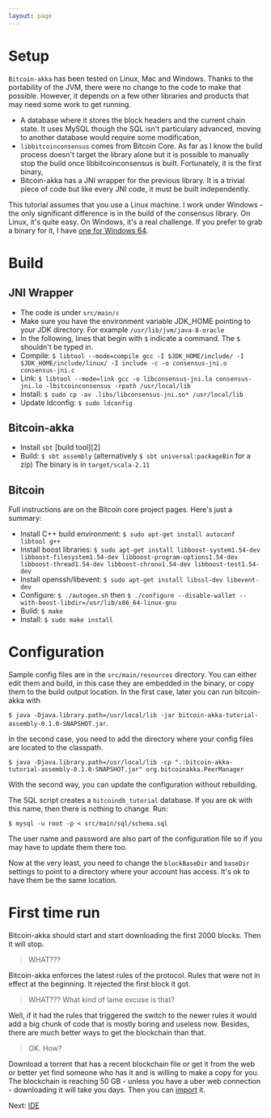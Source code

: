 ```yaml
---
layout: page
---
```


# Setup

`Bitcoin-akka` has been tested on Linux, Mac and Windows. Thanks to the portability of the JVM, there were no change 
to the code to make that possible. However, it depends on a few other libraries and products that may need some work
to get running.

- A database where it stores the block headers and the current chain state. It uses MySQL though the SQL isn't 
particulary advanced, moving to another database would require some modification,
- `libbitcoinconsensus` comes from Bitcoin Core. As far as I know the build process doesn't target the library alone
but it is possible to manually stop the build once libbitcoinconsensus is built. Fortunately, it is the first binary,
- Bitcoin-akka has a JNI wrapper for the previous library. It is a trivial piece of code but like every JNI code,
it must be built independently.

This tutorial assumes that you use a Linux machine. I work under Windows - the only significant difference is in the
build of the consensus library. On Linux, it's quite easy. On Windows, it's a real challenge. If you prefer to grab
a binary for it, I have [one for Windows 64][1]. 

# Build

## JNI Wrapper

- The code is under `src/main/c`
- Make sure you have the environment variable JDK_HOME pointing to your JDK directory. For example `/usr/lib/jvm/java-8-oracle`
- In the following, lines that begin with `$` indicate a command. The `$` shouldn't be typed in.
- Compile: `$ libtool --mode=compile gcc -I $JDK_HOME/include/ -I $JDK_HOME/include/linux/ -I include -c -o consensus-jni.o consensus-jni.c`
- Link: `$ libtool --mode=link gcc -o libconsensus-jni.la consensus-jni.lo -lbitcoinconsensus -rpath /usr/local/lib`
- Install: `$ sudo cp -av .libs/libconsensus-jni.so* /usr/local/lib`
- Update ldconfig: `$ sudo ldconfig`

[1]: https://github.com/hhanh00/bitcoin-akka/blob/master/src/main/c/lib/libbitcoinconsensus-0.dll

## Bitcoin-akka

- Install `sbt` [build tool][2]
- Build: `$ sbt assembly` (alternatively `$ sbt universal:packageBin` for a zip)
The binary is in `target/scala-2.11`

## Bitcoin

Full instructions are on the Bitcoin core project pages. Here's just a summary:

- Install C++ build environment: `$ sudo apt-get install autoconf libtool g++`
- Install boost libraries: `$ sudo apt-get install libboost-system1.54-dev libboost-filesystem1.54-dev libboost-program-options1.54-dev libboost-thread1.54-dev libboost-chrono1.54-dev libboost-test1.54-dev`
- Install openssh/libevent: `$ sudo apt-get install libssl-dev libevent-dev`
- Configure: `$ ./autogen.sh` then `$ ./configure --disable-wallet --with-boost-libdir=/usr/lib/x86_64-linux-gnu`
- Build: `$ make`
- Install: `$ sudo make install`

# Configuration

Sample config files are in the `src/main/resources` directory. You can either edit them and build, in this case they are embedded in the 
binary, or copy them to the build output location. In the first case, later you can run bitcoin-akka with

`$ java -Djava.library.path=/usr/local/lib -jar bitcoin-akka-tutorial-assembly-0.1.0-SNAPSHOT.jar`. 

In the second case, you need to add the directory where your config files are located to the classpath.

`$ java -Djava.library.path=/usr/local/lib -cp ".:bitcoin-akka-tutorial-assembly-0.1.0-SNAPSHOT.jar" org.bitcoinakka.PeerManager`

With the second way, you can update the configuration without rebuilding.

The SQL script creates a `bitcoindb_tutorial` database. If you are ok with this name, then there is nothing to change. Run:

`$ mysql -u root -p < src/main/sql/schema.sql`

The user name and password are also part of the configuration file so if you may have to update them there too.

Now at the very least, you need to change the `blockBaseDir` and `baseDir` settings to point to a directory where your account has access.
It's ok to have them be the same location.

# First time run

Bitcoin-akka should start and start downloading the first 2000 blocks. Then it will stop. 

> WHAT???

Bitcoin-akka enforces the latest rules of the protocol. Rules that were not in effect at the beginning. It rejected the first block
it got.

> WHAT??? What kind of lame excuse is that?

Well, if it had the rules that triggered the switch to the newer rules it would add a big chunk of code that is mostly boring and useless
now. Besides, there are much better ways to get the blockchain than that.

> OK. How?

Download a torrent that has a recent blockchain file or get it from the web or better yet find someone who has it and is willing to make
a copy for you. The blockchain is reaching 50 GB - unless you have a uber web connection - downloading it will take you days.
Then you can [import][1] it.

Next: [IDE]({{site.baseurl}}/before/ide.html)

[1]: {{site.baseurl}}/utxo/import.html
